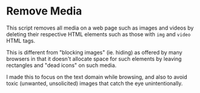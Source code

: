 # Remove Media

This script removes all media on a web page such as images and videos by deleting their respective HTML elements such as those with `img` and `video` HTML tags.

This is different from "blocking images" (ie. hiding) as offered by many browsers in that it doesn't allocate space for such elements by leaving rectangles and "dead icons" on such media.

I made this to focus on the text domain while browsing, and also to avoid toxic (unwanted, unsolicited) images that catch the eye unintentionally.
